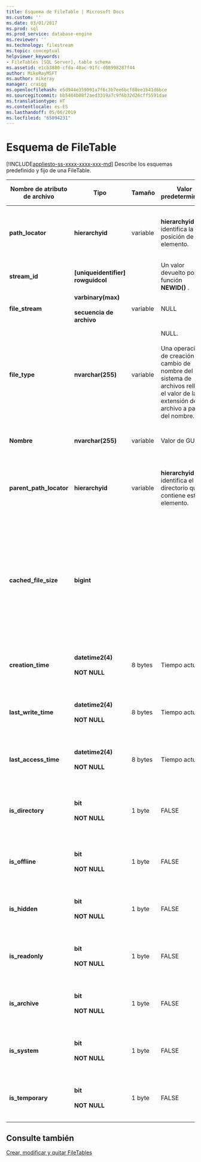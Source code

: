 ```yaml
---
title: Esquema de FileTable | Microsoft Docs
ms.custom: ''
ms.date: 03/01/2017
ms.prod: sql
ms.prod_service: database-engine
ms.reviewer: ''
ms.technology: filestream
ms.topic: conceptual
helpviewer_keywords:
- FileTables [SQL Server], table schema
ms.assetid: e1cb3880-cfda-40ac-91fc-d08998287f44
author: MikeRayMSFT
ms.author: mikeray
manager: craigg
ms.openlocfilehash: e5d944e359091a7f6c3b7ee6bcf88ee1b41d6bce
ms.sourcegitcommit: bb5484b08f2aed3319a7c9f6b32d26cff5591dae
ms.translationtype: HT
ms.contentlocale: es-ES
ms.lasthandoff: 05/06/2019
ms.locfileid: "65094231"
---
```

# <a name="filetable-schema"></a>Esquema de FileTable
[!INCLUDE[appliesto-ss-xxxx-xxxx-xxx-md](../../includes/appliesto-ss-xxxx-xxxx-xxx-md.md)]
  Describe los esquemas predefinido y fijo de una FileTable.  
  
|Nombre de atributo de archivo|Tipo|Tamaño|Valor predeterminado|Descripción|Accesibilidad del sistema de archivos|  
|-------------------------|----------|----------|-------------|-----------------|-------------------------------|  
|**path_locator**|**hierarchyid**|variable|**hierarchyid** que identifica la posición de este elemento.|La posición de este nodo en el objeto FileNamespace jerárquico.<br /><br /> La clave principal de la tabla.|Se puede crear y modificar estableciendo los valores de la ruta de acceso de Windows.|  
|**stream_id**|**[uniqueidentifier] rowguidcol**||Un valor devuelto por la función **NEWID()** .|Identificador único de los datos de FILESTREAM.|No aplicable.|  
|**file_stream**|**varbinary(max)**<br /><br /> **secuencia de archivo**|variable|NULL|Contiene los datos de FILESTREAM.|No aplicable.|  
|**file_type**|**nvarchar(255)**|variable|NULL.<br /><br /> Una operación de creación o cambio de nombre del sistema de archivos rellena el valor de la extensión de archivo a partir del nombre.|Representa el tipo de archivo.<br /><br /> Esta columna se puede usar como **TYPE COLUMN** cuando se crea un índice de texto completo.<br /><br /> **file_type** es una columna calculada persistente.|Calculado automáticamente. No se puede establecer.|  
|**Nombre**|**nvarchar(255)**|variable|Valor de GUID.|El nombre de archivo o de directorio.|Se puede crear o modificar mediante las API de Windows.|  
|**parent_path_locator**|**hierarchyid**|variable|**hierarchyid** que identifica el directorio que contiene este elemento.|**hierarchyid** del directorio contenedor.<br /><br /> **parent_path_locator** es una columna calculada persistente.|Calculado automáticamente. No se puede establecer.|  
|**cached_file_size**|**bigint**|||El tamaño en bytes de los datos FILESTREAM.<br /><br /> **cached_file_size** es una columna calculada persistente.|Aunque el tamaño del archivo almacenado en memoria caché se mantenga actualizado automáticamente, puede perder la sincronización en circunstancias inusuales. Para calcular el tamaño exacto, use la función **DATALENGTH()** .|  
|**creation_time**|**datetime2(4)**<br /><br /> **NOT NULL**|8 bytes|Tiempo actual.|Fecha y hora de creación del archivo.|Calculado automáticamente. También se puede establecer con las API de Windows.|  
|**last_write_time**|**datetime2(4)**<br /><br /> **NOT NULL**|8 bytes|Tiempo actual.|Fecha y hora en que se modificó por última vez el archivo.|Calculado automáticamente. También se puede establecer con las API de Windows.|  
|**last_access_time**|**datetime2(4)**<br /><br /> **NOT NULL**|8 bytes|Tiempo actual.|Fecha y hora en que se obtuvo acceso por última vez al archivo.|Calculado automáticamente. También se puede establecer con las API de Windows.|  
|**is_directory**|**bit**<br /><br /> **NOT NULL**|1 byte|FALSE|Indica si la fila representa un directorio. Este valor se calcula automáticamente y no se puede establecer.|Calculado automáticamente. No se puede establecer.|  
|**is_offline**|**bit**<br /><br /> **NOT NULL**|1 byte|FALSE|Atributo de archivo sin conexión.|Calculado automáticamente. También se puede establecer con las API de Windows.|  
|**is_hidden**|**bit**<br /><br /> **NOT NULL**|1 byte|FALSE|Atributo de archivo oculto.|Calculado automáticamente. También se puede establecer con las API de Windows.|  
|**is_readonly**|**bit**<br /><br /> **NOT NULL**|1 byte|FALSE|Atributo de archivo de solo lectura.|Calculado automáticamente. También se puede establecer con las API de Windows.|  
|**is_archive**|**bit**<br /><br /> **NOT NULL**|1 byte|FALSE|Atributo de archivo.|Calculado automáticamente. También se puede establecer con las API de Windows.|  
|**is_system**|**bit**<br /><br /> **NOT NULL**|1 byte|FALSE|Atributo de archivo del sistema.|Calculado automáticamente. También se puede establecer con las API de Windows.|  
|**is_temporary**|**bit**<br /><br /> **NOT NULL**|1 byte|FALSE|Atributo de archivo temporal.|Calculado automáticamente. También se puede establecer con las API de Windows.|  
  
## <a name="see-also"></a>Consulte también  
 [Crear, modificar y quitar FileTables](../../relational-databases/blob/create-alter-and-drop-filetables.md)  
  
  
